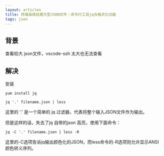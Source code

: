 ```yaml
---
layout: articles
title: 终端高效处理大型JSON文件：命令行工具jq与格式化功能
tags: json
---
```


## 背景

查看较大 json文件，vscode-ssh 太大也无法查看


## 解决
安装
```
yum install jq
```


```
jq '.' filename.json | less
```
这里的 '.' 是一个简单的 jq 过滤器，代表将整个输入JSON文件作为输出。


但是这样的话，失去了jq 自带的json 高亮，使用下面命令：
```
jq -C '.' filename.json | less -R
```


这里的-C选项告诉jq输出颜色化的JSON，而less命令的-R选项则允许显示ANSI颜色转义序列。

